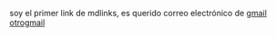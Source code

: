 soy el primer link de mdlinks, es querido correo electrónico  de [gmail]( https://www.google.com/intl/es-419/gmail/about/)
[otrogmail]( https://www.google.com/intl/es-419/gmail/about/)
